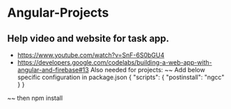 # Angular-Projects

## Help video and website for task app.
- https://www.youtube.com/watch?v=SnF-6S0bGU4
- https://developers.google.com/codelabs/building-a-web-app-with-angular-and-firebase#13
Also needed for projects: 
~~ Add below specific configuration in package.json
{
  "scripts": {
    "postinstall": "ngcc"
  }
}

~~ then npm install


